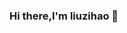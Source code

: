 ### Hi there,I'm liuzihao 👋



<!--##### My web is: [liuzihaohao.pythonanywhere.com](liuzihaohao.pythonanywhere.com)
##### My location is: Qingdao,Shandong,China
##### My email is: 📧2629827923@qq.com 📧liuzihaohao@hotmail.com

#### these are my [repositories](https://github.com/liuzihaohao?tab=repositories)
 - 📁 [study c++](https://github.com/liuzihaohao/study_c-)
 - 📁 [dingdingcall](https://github.com/liuzihaohao/dingdingcall)

#### these are my [projects](https://github.com/liuzihaohao?tab=projects)
 - 😩 I don't have any projects yet

 - 📃 [2020-10-11](https://github.com/liuzihaohao/liuzihaohao/diarys/2020-10-11) -->
<!--
**liuzihaohao/liuzihaohao** is a ✨ _special_ ✨ repository because its `README.md` (this file) appears on your GitHub profile.

Here are some ideas to get you started:

- 🔭 I’m currently working on ...
- 🌱 I’m currently learning ...
- 👯 I’m looking to collaborate on ...
- 🤔 I’m looking for help with ...
- 💬 Ask me about ...
- 📫 How to reach me: ...
- 😄 Pronouns: ...
- ⚡ Fun fact: ...
-->
